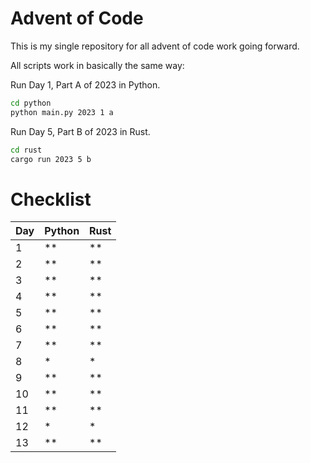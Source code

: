 # Advent of Code

This is my single repository for all advent of code work going forward.


All scripts work in basically the same way:


Run Day 1, Part A of 2023 in Python.
```bash
cd python
python main.py 2023 1 a
```

Run Day 5, Part B of 2023 in Rust.
```bash
cd rust
cargo run 2023 5 b
```


# Checklist

|  Day | Python | Rust |
|  --- | ------ | ---- |
|   1  |   **   |  **  |
|   2  |   **   |  **  |
|   3  |   **   |  **  |
|   4  |   **   |  **  |
|   5  |   **   |  **  |
|   6  |   **   |  **  |
|   7  |   **   |  **  |
|   8  |   *    |  *   |
|   9  |   **   |  **  |
|  10  |   **   |  **  |
|  11  |   **   |  **  |
|  12  |   *    |  *   |
|  13  |   **   |  **  |

